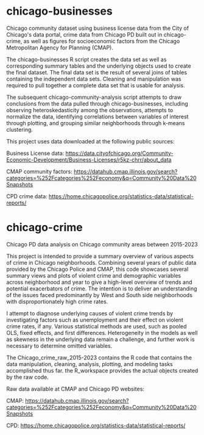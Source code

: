# chicago-businesses
Chicago community dataset using business license data from the City of Chicago's data portal, crime data from Chicago PD built out in chicago-crime, as well as figures for socioeconomic factors from the Chicago Metropolitan Agency for Planning (CMAP). 

The chicago-businesses R script creates the data set as well as corresponding summary tables and the underlying objects used to create the final dataset. The final data set is the result of several joins of tables containing the independent data sets. Cleaning and manipulation was required to pull together a complete data set that is usable for analysis. 

The subsequent chicago-community-analysis script attempts to draw conclusions from the data pulled through chicago-businesses, including observing heteroskedasticity among the observations, attempts to normalize the data, identifying correlations between variables of interest through plotting, and grouping similar neighborhoods through k-means clustering.

This project uses data downloaded at the following public sources:

Business License data: https://data.cityofchicago.org/Community-Economic-Development/Business-Licenses/r5kz-chrr/about_data

CMAP community factors: https://datahub.cmap.illinois.gov/search?categories=%252Fcategories%252Feconomy&q=Community%20Data%20Snapshots

CPD crime data: https://home.chicagopolice.org/statistics-data/statistical-reports/

# chicago-crime
Chicago PD data analysis on Chicago community areas between 2015-2023

This project is intended to provide a summary overview of various aspects of crime in Chicago neighborhoods. Combining several years of public data provided by the Chicago Police and CMAP, this code showcases several summary views and plots of violent crime and demographic variables across neighborhood and year to give a high-level overview of trends and potential exacerbators of crime. The intention is to deliver an understanding of the issues faced predominantly by West and South side neighborhoods with disproportionately high crime rates. 

I attempt to diagnose underlying causes of violent crime trends by investigating factors such as unemployment and their effect on violent crime rates, if any. Various statistical methods are used, such as pooled OLS, fixed effects, and first differences. Heterogeneity in the models as well as skewness in the underlying data remain a challenge, and further work is necessary to determine omitted variables. 

The Chicago_crime_raw_2015-2023 contains the R code that contains the data manipulation, cleaning, analysis, plotting, and modeling tasks accomplished thus far. the R_workspace provides the actual objects created by the raw code.

Raw data available at CMAP and Chicago PD websites:

CMAP: https://datahub.cmap.illinois.gov/search?categories=%252Fcategories%252Feconomy&q=Community%20Data%20Snapshots

CPD: https://home.chicagopolice.org/statistics-data/statistical-reports/
